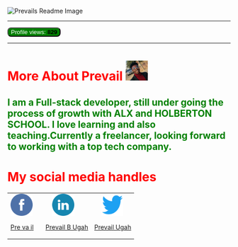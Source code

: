 ![Prevails Readme Image](/prevailugah/Img/my-image2.PNGimg/my-image2.PNG)
___
<button style="background-color:green;color:white;border-radius:8px;">Profile views: <span style="background-color:;color:black;"><b>829</b></span></button> 
___

# <span style="color:red;">More About Prevail</span> <img src="img/mypic.jpg" width="50 px" height="45px">
## <p style="color:green">I am a Full-stack developer, still under going the process of growth with **ALX** and **HOLBERTON SCHOOL**. I love learning and also teaching.Currently a freelancer, looking forward to working with a top tech company.</p>
# <span style="color:red;">My social media handles </span>
<table>
<tr>
<td>
<a href="https://www.facebook.com/prevail.ugah" ><img src="img/facebook.png" width="50px" height="50;"><p>Pre va il</p></a>
</td>
<td>
<a href="https://www.linkedin.com/in/prevail-b-ugah-3aa845263"><img src="img/linkdn.png" width="50px" height="50;" style="padding-left:28px"><p style="padding-left:13px">Prevail B Ugah</p></a>
</td>
<td>
<a href="https://twitter.com/prevail_ugah" ><img src="img/Twitter-Logo.png" width="50px" height="50;" style="padding-left:16px"><p>Prevail Ugah</p></a>
</td>
</tr>

</table>



